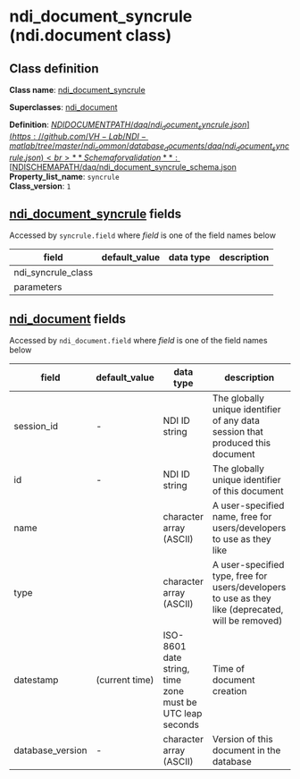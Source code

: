 # ndi_document_syncrule (ndi.document class)

## Class definition

**Class name**: [ndi_document_syncrule](ndi_document_syncrule.md)

**Superclasses**: [ndi_document](../ndi_document.md)

**Definition**: [$NDIDOCUMENTPATH/daq/ndi_document_syncrule.json](https://github.com/VH-Lab/NDI-matlab/tree/master/ndi_common/database_documents/daq/ndi_document_syncrule.json)<br>
**Schema for validation**: [$NDISCHEMAPATH/daq/ndi_document_syncrule_schema.json](https://github.com/VH-Lab/NDI-matlab/tree/master/ndi_common/schema_documents/daq/ndi_document_syncrule_schema.json)<br>
**Property_list_name**: `syncrule`<br>
**Class_version**: `1`<br>


## [ndi_document_syncrule](ndi_document_syncrule.md) fields

Accessed by `syncrule.field` where *field* is one of the field names below

| field | default_value | data type | description |
| --- | --- | --- | --- |
| ndi_syncrule_class |  |  |  |
| parameters |  |  |  |


## [ndi_document](../ndi_document.md) fields

Accessed by `ndi_document.field` where *field* is one of the field names below

| field | default_value | data type | description |
| --- | --- | --- | --- |
| session_id | - | NDI ID string | The globally unique identifier of any data session that produced this document |
| id | - | NDI ID string | The globally unique identifier of this document |
| name |  | character array (ASCII) | A user-specified name, free for users/developers to use as they like |
| type |  | character array (ASCII) | A user-specified type, free for users/developers to use as they like (deprecated, will be removed) |
| datestamp | (current time) | ISO-8601 date string, time zone must be UTC leap seconds | Time of document creation |
| database_version | - | character array (ASCII) | Version of this document in the database |


